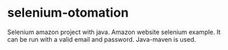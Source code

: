 # selenium-otomation
Selenium amazon project with java.
Amazon website selenium example. It can be run with a valid email and password. Java-maven is used.
